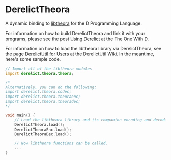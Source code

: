 DerelictTheora
==========

A dynamic binding to [libtheora][1] for the D Programming Language.

For information on how to build DerelictTheora and link it with your programs, please see the post [Using Derelict][2] at the The One With D.

For information on how to load the libtheora library via DerelictTheora, see the page [DerelictUtil for Users][3] at the DerelictUtil Wiki. In the meantime, here's some sample code.

```D
// Import all of the libtheora modules
import derelict.theora.theora;

/*
Alternatively, you can do the following:
import derelict.theora.codec;
import derelict.theora.theoraenc;
import derelict.theora.theoradec;
*/

void main() {
    // Load the libtheora library and its companion encoding and decoding libaries
    DerelictTheora.load();
    DerelictTheoraEnc.load();
    DerelictTheoraDec.load();

    // Now libtheora functions can be called.
    ...
}
```

[1]: http://xiph.org/theora/
[2]: http://dblog.aldacron.net/derelict-help/using-derelict/
[3]: https://github.com/DerelictOrg/DerelictUtil/wiki/DerelictUtil-for-Users
